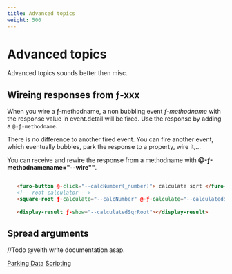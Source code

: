 ```yaml
---
title: Advanced topics
weight: 500
---
```

# Advanced topics
Advanced topics sounds better then misc.    


## Wireing responses from ƒ-xxx
When you wire a ƒ-methodname, a non bubbling event *ƒ-methodname* with the response value in event.detail will be fired. 
Use the response by adding a `@-ƒ-methodname`. 

There is no difference to another fired event. You can fire another event, which eventually bubbles, park the response to a property, wire it,...   
  
You can receive and rewire the response from a methodname with **@-ƒ-methodnamename="--wire""**. 
```html

   <furo-button @-click="--calcNumber(_number)"> calculate sqrt </furo-button>
   <!-- root calculator -->    
   <square-root ƒ-calculate="--calcNumber" @-ƒ-calculate="--calculatedSqrRoot"></square-root>
   
   <display-result ƒ-show="--calculatedSqrRoot"></display-result>
```


## Spread arguments
//Todo @veith write documentation asap.




<furo-horizontal-flex>
<a href="../fbp-data/">Parking Data</a>
<furo-empty-spacer></furo-empty-spacer>
<a href="../fbp-scripting/">Scripting</a>
</furo-horizontal-flex>
